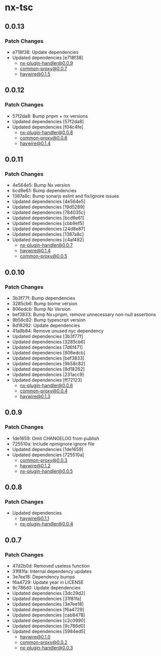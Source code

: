 # nx-tsc

## 0.0.13

### Patch Changes

- e718f38: Update dependencies
- Updated dependencies [e718f38]
  - nx-plugin-handler@0.0.9
  - common-proxy@0.0.7
  - haywire@0.1.5

## 0.0.12

### Patch Changes

- 57f2da8: Bump pnpm + nx versions
- Updated dependencies [57f2da8]
- Updated dependencies [f04c4fe]
  - nx-plugin-handler@0.0.8
  - common-proxy@0.0.6
  - haywire@0.1.4

## 0.0.11

### Patch Changes

- 4e564e5: Bump Nx version
- bcd9e61: Bump dependencies
- 1387a8c: Bump sonarjs eslint and fix/ignore issues
- Updated dependencies [4e564e5]
- Updated dependencies [19d5289]
- Updated dependencies [784035c]
- Updated dependencies [bcd9e61]
- Updated dependencies [cbb9ef5]
- Updated dependencies [24d8e87]
- Updated dependencies [1387a8c]
- Updated dependencies [c4af482]
  - nx-plugin-handler@0.0.7
  - haywire@0.1.4
  - common-proxy@0.0.5

## 0.0.10

### Patch Changes

- 3b3f77f: Bump dependencies
- 3285cb6: Bump biome version
- 806edcb: Bump Nx Version
- bef3833: Bump Nx+pnpm, remove unnecessary non-null assertions
- 9b58c82: Bump typescript version
- 8d18262: Update dependencies
- 41a9b84: Remove unused nyc dependency
- Updated dependencies [3b3f77f]
- Updated dependencies [3285cb6]
- Updated dependencies [7d6f471]
- Updated dependencies [806edcb]
- Updated dependencies [bef3833]
- Updated dependencies [9b58c82]
- Updated dependencies [8d18262]
- Updated dependencies [231acc9]
- Updated dependencies [ff72123]
  - nx-plugin-handler@0.0.6
  - common-proxy@0.0.4
  - haywire@0.1.3

## 0.0.9

### Patch Changes

- 1de1659: Omit CHANGELOG from publish
- 725510a: Include npmignore ignore file
- Updated dependencies [1de1659]
- Updated dependencies [725510a]
  - common-proxy@0.0.3
  - haywire@0.1.2
  - nx-plugin-handler@0.0.5

## 0.0.8

### Patch Changes

- Updated dependencies
  - haywire@0.1.1
  - nx-plugin-handler@0.0.4

## 0.0.7

### Patch Changes

- 47d2b0d: Removed useless function
- 31f81fa: Internal dependency updates
- 3e7ee18: Dependency bumps
- f6a4729: Update year in LICENSE
- 9c786d0: Update dependencies
- Updated dependencies [3dc29d2]
- Updated dependencies [31f81fa]
- Updated dependencies [3e7ee18]
- Updated dependencies [f6a4729]
- Updated dependencies [cab8478]
- Updated dependencies [c2c0990]
- Updated dependencies [9c786d0]
- Updated dependencies [5984ed5]
  - haywire@0.1.0
  - common-proxy@0.0.2
  - nx-plugin-handler@0.0.3
